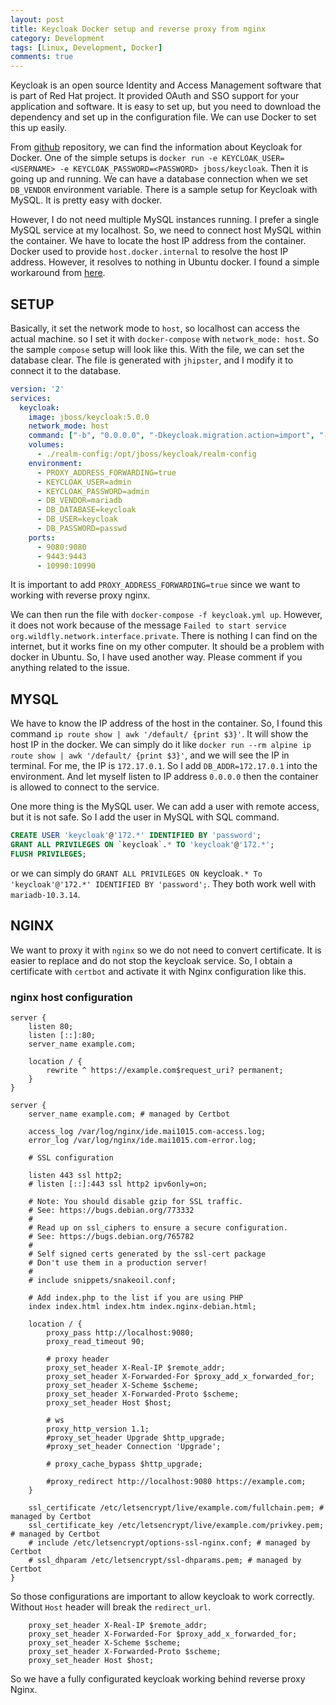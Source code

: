 ```yaml
---
layout: post
title: Keycloak Docker setup and reverse proxy from nginx
category: Development
tags: [Linux, Development, Docker]
comments: true
---
```

Keycloak is an open source Identity and Access Management software that is part of Red Hat project. It provided OAuth and SSO support for your application and software. It is easy to set up, but you need to download the dependency and set up in the configuration file. We can use Docker to set this up easily.

From [github](https://github.com/jboss-dockerfiles/keycloak) repository, we can find the information about Keycloak for Docker. One of the simple setups is `docker run -e KEYCLOAK_USER=<USERNAME> -e KEYCLOAK_PASSWORD=<PASSWORD> jboss/keycloak`. Then it is going up and running. We can have a database connection when we set `DB_VENDOR` environment variable. There is a sample setup for Keycloak with MySQL. It is pretty easy with docker.

However, I do not need multiple MySQL instances running. I prefer a single MySQL service at my localhost. So, we need to connect host MySQL within the container. We have to locate the host IP address from the container. Docker used to provide `host.docker.internal` to resolve the host IP address. However, it resolves to nothing in Ubuntu docker. I found a simple workaround from [here](https://stackoverflow.com/questions/24319662/from-inside-of-a-docker-container-how-do-i-connect-to-the-localhost-of-the-mach).

## SETUP
Basically, it set the network mode to `host`, so localhost can access the actual machine. so I set it with `docker-compose` with `network_mode: host`. So the sample `compose` setup will look like this. With the file, we can set the database clear. The file is generated with `jhipster`, and I modify it to connect it to the database.

```yaml
version: '2'
services:
  keycloak:
    image: jboss/keycloak:5.0.0
    network_mode: host
    command: ["-b", "0.0.0.0", "-Dkeycloak.migration.action=import", "-Dkeycloak.migration.provider=dir", "-Dkeycloak.migration.dir=/opt/jboss/keycloak/realm-config", "-Dkeycloak.migration.strategy=OVERWRITE_EXISTING", "-Djboss.socket.binding.port-offset=1000"]
    volumes:
      - ./realm-config:/opt/jboss/keycloak/realm-config
    environment:
      - PROXY_ADDRESS_FORWARDING=true
      - KEYCLOAK_USER=admin
      - KEYCLOAK_PASSWORD=admin
      - DB_VENDOR=mariadb
      - DB_DATABASE=keycloak
      - DB_USER=keycloak
      - DB_PASSWORD=passwd
    ports:
      - 9080:9080
      - 9443:9443
      - 10990:10990
```
It is important to add `PROXY_ADDRESS_FORWARDING=true` since we want to working with reverse proxy nginx.

We can then run the file with `docker-compose -f keycloak.yml up`. However, it does not work because of the message `Failed to start service org.wildfly.network.interface.private`. There is nothing I can find on the internet, but it works fine on my other computer. It should be a problem with docker in Ubuntu. So, I have used another way. Please comment if you anything related to the issue.

## MYSQL
We have to know the IP address of the host in the container. So, I found this command `ip route show | awk '/default/ {print $3}'`. It will show the host IP in the docker. We can simply do it like `docker run --rm alpine ip route show | awk '/default/ {print $3}'`, and we will see the IP in terminal. For me, the IP is `172.17.0.1`. So I add `DB_ADDR=172.17.0.1` into the environment. And let myself listen to IP address `0.0.0.0` then the container is allowed to connect to the service.

One more thing is the MySQL user. We can add a user with remote access, but it is not safe. So I add the user in MySQL with SQL command.

```sql
CREATE USER 'keycloak'@'172.*' IDENTIFIED BY 'password';
GRANT ALL PRIVILEGES ON `keycloak`.* TO 'keycloak'@'172.*';
FLUSH PRIVILEGES;
```

or we can simply do `GRANT ALL PRIVILEGES ON `keycloak`.* To 'keycloak'@'172.*' IDENTIFIED BY 'password';`. They both work well with `mariadb-10.3.14`.

## NGINX
We want to proxy it with `nginx` so we do not need to convert certificate. It is easier to replace and do not stop the keycloak service. So, I obtain a certificate with `certbot` and activate it with Nginx configuration like this.

### nginx host configuration
```nginx
server {
    listen 80;
    listen [::]:80;
    server_name example.com;

    location / {
        rewrite ^ https://example.com$request_uri? permanent;
    }
}

server {
    server_name example.com; # managed by Certbot

    access_log /var/log/nginx/ide.mai1015.com-access.log;
    error_log /var/log/nginx/ide.mai1015.com-error.log;

    # SSL configuration

    listen 443 ssl http2;
    # listen [::]:443 ssl http2 ipv6only=on;

    # Note: You should disable gzip for SSL traffic.
    # See: https://bugs.debian.org/773332
    #
    # Read up on ssl_ciphers to ensure a secure configuration.
    # See: https://bugs.debian.org/765782
    #
    # Self signed certs generated by the ssl-cert package
    # Don't use them in a production server!
    #
    # include snippets/snakeoil.conf;

    # Add index.php to the list if you are using PHP
    index index.html index.htm index.nginx-debian.html;

    location / {
        proxy_pass http://localhost:9080;
        proxy_read_timeout 90;

        # proxy header
        proxy_set_header X-Real-IP $remote_addr;
        proxy_set_header X-Forwarded-For $proxy_add_x_forwarded_for;
        proxy_set_header X-Scheme $scheme;
        proxy_set_header X-Forwarded-Proto $scheme;
        proxy_set_header Host $host;

        # ws
        proxy_http_version 1.1;
        #proxy_set_header Upgrade $http_upgrade;
        #proxy_set_header Connection 'Upgrade';

        # proxy_cache_bypass $http_upgrade;

        #proxy_redirect http://localhost:9080 https://example.com;
    }

    ssl_certificate /etc/letsencrypt/live/example.com/fullchain.pem; # managed by Certbot
    ssl_certificate_key /etc/letsencrypt/live/example.com/privkey.pem; # managed by Certbot
    # include /etc/letsencrypt/options-ssl-nginx.conf; # managed by Certbot
    # ssl_dhparam /etc/letsencrypt/ssl-dhparams.pem; # managed by Certbot
}
```

So those configurations are important to allow keycloak to work correctly. Without `Host` header will break the `redirect_url`.
```nginx
    proxy_set_header X-Real-IP $remote_addr;
    proxy_set_header X-Forwarded-For $proxy_add_x_forwarded_for;
    proxy_set_header X-Scheme $scheme;
    proxy_set_header X-Forwarded-Proto $scheme;
    proxy_set_header Host $host;
```

So we have a fully configurated keycloak working behind reverse proxy Nginx. 
